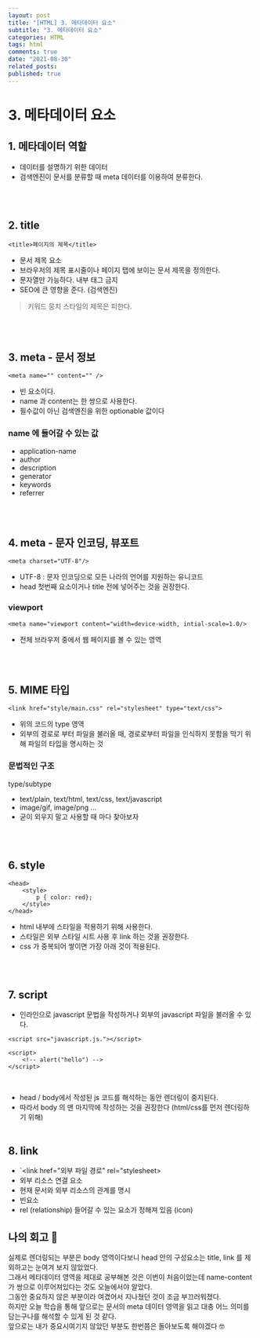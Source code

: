 ```yaml
---
layout: post
title: "[HTML] 3. 메타데이터 요소"
subtitle: "3. 메타데이터 요소"
categories: HTML
tags: html
comments: true
date: "2021-08-30"
related_posts:
published: true
---
```


# 3. 메타데이터 요소

## 1. 메타데이터 역할
- 데이터를 설명하기 위한 데이터
- 검색엔진이 문서를 분류할 때 meta 데이터를 이용하여 분류한다.

<br><br>

## 2. title

`<title>페이지의 제목</title>`

- 문서 제목 요소
- 브라우저의 제목 표시줄이나 페이지 탭에 보이는 문서 제목을 정의한다.
- 문자열만 가능하다. 내부 태그 금지
- SEO에 큰 영향을 준다. (검색엔진)

> 키워드 뭉치 스타일의 제목은 피한다. 

<br><br>

## 3. meta - 문서 정보

`<meta name="" content="" />`

- 빈 요소이다.
- name 과 content는 한 쌍으로 사용한다.
- 필수값이 아닌 검색엔진을 위한 optionable 값이다

### name 에 들어갈 수 있는 값
- application-name <meta name="application-name" content="facebook" />
- author
- description
- generator
- keywords
- referrer

<br><br>


## 4. meta - 문자 인코딩, 뷰포트

`<meta charset="UTF-8"/>`
- UTF-8 : 문자 인코딩으로 모든 나라의 언어를 지원하는 유니코드
- head 첫번째 요소이거나 title 전에 넣어주는 것을 권장한다.

### viewport
`<meta name="viewport content="width=device-width, intial-scale=1.0/>`
- 전체 브라우저 중에서 웹 페이지를 볼 수 있는 영역

<br><br>

## 5. MIME 타입
`<link href="style/main.css" rel="stylesheet" type="text/css">`
- 위의 코드의 type 영역
- 외부의 경로로 부터 파일을 불러올 때, 경로로부터 파일을 인식하지 못함을 막기 위해 파일의 타입을 명시하는 것

### 문법적인 구조
type/subtype
- text/plain, text/html, text/css, text/javascript
- image/gif, image/png ...
- 굳이 외우지 말고 사용할 때 마다 찾아보자


<br><br>

## 6. style
```
<head>
    <style>
        p { color: red};
    </style>
</head>
```
- html 내부에 스타일을 적용하기 위해 사용한다.
- 스타일은 외부 스타일 시트 사용 후 link 하는 것을 권장한다.
- css 가 중복되어 쌓이면 가장 아래 것이 적용된다.


<br><br>

## 7. script
- 인라인으로 javascript 문법을 작성하거나 외부의 javascript 파일을 불러올 수 있다.


```
<script src="javascript.js."></script>

<script>
    <!-- alert("hello") -->
</script>
```
<br>

- head / body에서 작성된 js 코드를 해석하는 동안 렌더링이 중지된다.
- 따라서 body 의 맨 마지막에 작성하는 것을 권장한다 (html/css를 먼저 렌더링하기 위해)
<br><br>

## 8. link

- `<link href="외부 파일 경로" rel="stylesheet>
- 외부 리소스 연결 요소
- 현재 문서와 외부 리소스의 관계를 명시
- 빈요소
- rel (relationship) 들어갈 수 있는 요소가 정해져 있음 (icon)

## 나의 회고 🤫
실제로 렌더링되는 부분은 body 영역이다보니 head 안의 구성요소는 title, link 를 제외하고는 눈여겨 보지 않았었다.<br>
그래서 메타데이터 영역을 제대로 공부해본 것은 이번이 처음이었는데 name-content가 쌍으로 이루어져있다는 것도 오늘에서야 알았다.<br>
그동안 중요하지 않은 부분이라 여겼어서 지나쳤던 것이 조금 부끄러워졌다.<br>
하지만 오늘 학습을 통해 앞으로는 문서의 meta 데이터 영역을 읽고 대충 어느 의미를 담는구나를 해석할 수 있게 된 것 같다.<br>
앞으로는 내가 중요시여기지 않았던 부분도 한번쯤은 돌아보도록 해야겠다 🤓

